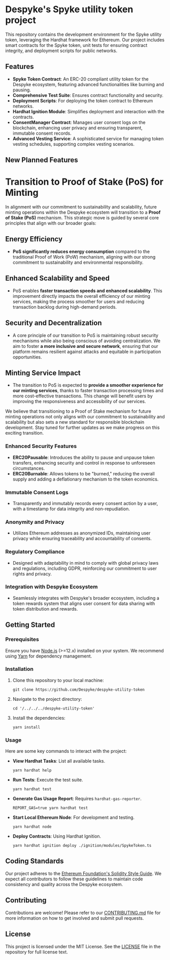 # Despyke's Spyke utility token project

 This repository contains the development environment for the Spyke utility token, leveraging the Hardhat framework for Ethereum. Our project includes smart contracts for the Spyke token, unit tests for ensuring contract integrity, and deployment scripts for public networks.

## Features

- **Spyke Token Contract**: An ERC-20 compliant utility token for the Despyke ecosystem, featuring advanced functionalities like burning and pausing.
- **Comprehensive Test Suite**: Ensures contract functionality and security.
- **Deployment Scripts**: For deploying the token contract to Ethereum networks.
- **Hardhat Ignition Module**: Simplifies deployment and interaction with the contracts.
- **ConsentManager Contract**: Manages user consent logs on the blockchain, enhancing user privacy and ensuring transparent, immutable consent records.
- **Advanced Vesting Service**: A sophisticated service for managing token vesting schedules, supporting complex vesting scenarios.

## New Planned Features

# Transition to Proof of Stake (PoS) for Minting

In alignment with our commitment to sustainability and scalability, future minting operations within the Despyke ecosystem will transition to a **Proof of Stake (PoS)** mechanism. This strategic move is guided by several core principles that align with our broader goals:

## Energy Efficiency

- **PoS significantly reduces energy consumption** compared to the traditional Proof of Work (PoW) mechanism, aligning with our strong commitment to sustainability and environmental responsibility.

## Enhanced Scalability and Speed

- PoS enables **faster transaction speeds and enhanced scalability**. This improvement directly impacts the overall efficiency of our minting services, making the process smoother for users and reducing transaction backlog during high-demand periods.

## Security and Decentralization

- A core principle of our transition to PoS is maintaining robust security mechanisms while also being conscious of avoiding centralization. We aim to foster **a more inclusive and secure network**, ensuring that our platform remains resilient against attacks and equitable in participation opportunities.

## Minting Service Impact

- The transition to PoS is expected to **provide a smoother experience for our minting services**, thanks to faster transaction processing times and more cost-effective transactions. This change will benefit users by improving the responsiveness and accessibility of our services.

We believe that transitioning to a Proof of Stake mechanism for future minting operations not only aligns with our commitment to sustainability and scalability but also sets a new standard for responsible blockchain development. Stay tuned for further updates as we make progress on this exciting transition.

### Enhanced Security Features

- **ERC20Pausable**: Introduces the ability to pause and unpause token transfers, enhancing security and control in response to unforeseen circumstances.
- **ERC20Burnable**: Allows tokens to be "burned," reducing the overall supply and adding a deflationary mechanism to the token economics.

### Immutable Consent Logs

- Transparently and immutably records every consent action by a user, with a timestamp for data integrity and non-repudiation.

### Anonymity and Privacy

- Utilizes Ethereum addresses as anonymized IDs, maintaining user privacy while ensuring traceability and accountability of consents.

### Regulatory Compliance

- Designed with adaptability in mind to comply with global privacy laws and regulations, including GDPR, reinforcing our commitment to user rights and privacy.

### Integration with Despyke Ecosystem

- Seamlessly integrates with Despyke's broader ecosystem, including a token rewards system that aligns user consent for data sharing with token distribution and rewards.

## Getting Started

### Prerequisites

Ensure you have [Node.js](https://nodejs.org/) (>=12.x) installed on your system. We recommend using [Yarn](https://yarnpkg.com/) for dependency management.

### Installation

1. Clone this repository to your local machine:

    ```shell
    git clone https://github.com/Despyke/despyke-utility-token
    ```

2. Navigate to the project directory:

    ```shell
    cd '/../../../despyke-utility-token'
    ```

3. Install the dependencies:

    ```shell
    yarn install
    ```

### Usage

Here are some key commands to interact with the project:

- **View Hardhat Tasks**: List all available tasks.

    ```shell
    yarn hardhat help
    ```

- **Run Tests**: Execute the test suite.

    ```shell
    yarn hardhat test
    ```

- **Generate Gas Usage Report**: Requires `hardhat-gas-reporter`.

    ```shell
    REPORT_GAS=true yarn hardhat test
    ```

- **Start Local Ethereum Node**: For development and testing.

    ```shell
    yarn hardhat node
    ```

- **Deploy Contracts**: Using Hardhat Ignition.

    ```shell
    yarn hardhat ignition deploy ./ignition/modules/SpykeToken.ts
    ```

## Coding Standards

Our project adheres to the [Ethereum Foundation's Solidity Style Guide](https://docs.soliditylang.org/en/v0.8.11/style-guide.html). We expect all contributors to follow these guidelines to maintain code consistency and quality across the Despyke ecosystem.

## Contributing

Contributions are welcome! Please refer to our [CONTRIBUTING.md](CONTRIBUTING.md) file for more information on how to get involved and submit pull requests.

## License

This project is licensed under the MIT License. See the [LICENSE](LICENSE) file in the repository for full license text.
